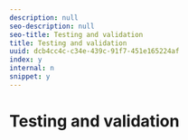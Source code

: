 ```yaml
---
description: null
seo-description: null
seo-title: Testing and validation
title: Testing and validation
uuid: dcb4cc4c-c34e-439c-91f7-451e165224af
index: y
internal: n
snippet: y
---
```


# Testing and validation

